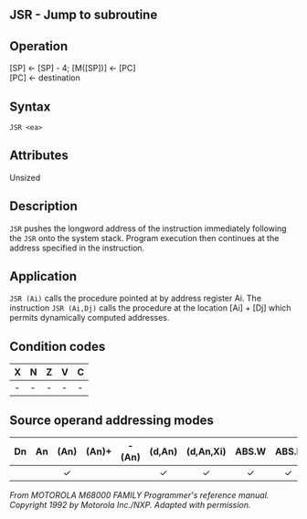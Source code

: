 ## JSR - Jump to subroutine

## Operation
[SP] ← [SP] - 4; [M([SP])] ← [PC]<br/>
[PC] ← destination


## Syntax
```assembly
JSR <ea>
```

## Attributes
Unsized

## Description
`JSR` pushes the longword address of the instruction immediately
following the `JSR` onto the system stack. Program execution then
continues at the address specified in the instruction.

## Application
`JSR (Ai)` calls the procedure pointed at by address register Ai.
The instruction `JSR (Ai,Dj)` calls the procedure at the location
[Ai] + [Dj] which permits dynamically computed addresses.

## Condition codes
|X|N|Z|V|C|
|--|--|--|--|--|
|-|-|-|-|-|

## Source operand addressing modes
|Dn|An|(An)|(An)+|-(An)|(d,An)|(d,An,Xi)|ABS.W|ABS.L|(d,PC)|(d,PC,Xn)|imm|
|:-:|:-:|:-:|:-:|:-:|:-:|:-:|:-:|:-:|:-:|:-:|:-:|
|||✓|||✓|✓|✓|✓|✓|✓||

*From MOTOROLA M68000 FAMILY Programmer's reference manual. Copyright 1992 by Motorola Inc./NXP. Adapted with permission.*